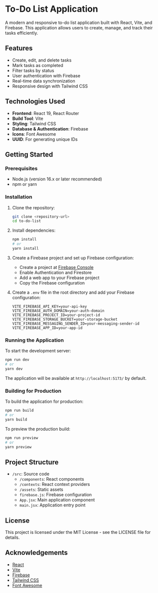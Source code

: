 # To-Do List Application

A modern and responsive to-do list application built with React, Vite, and Firebase. This application allows users to create, manage, and track their tasks efficiently.

## Features

- Create, edit, and delete tasks
- Mark tasks as completed
- Filter tasks by status
- User authentication with Firebase
- Real-time data synchronization
- Responsive design with Tailwind CSS

## Technologies Used

- **Frontend**: React 19, React Router
- **Build Tool**: Vite
- **Styling**: Tailwind CSS
- **Database & Authentication**: Firebase
- **Icons**: Font Awesome
- **UUID**: For generating unique IDs

## Getting Started

### Prerequisites

- Node.js (version 16.x or later recommended)
- npm or yarn

### Installation

1. Clone the repository:
   ```bash
   git clone <repository-url>
   cd to-do-list
   ```

2. Install dependencies:
   ```bash
   npm install
   # or
   yarn install
   ```

3. Create a Firebase project and set up Firebase configuration:
   - Create a project at [Firebase Console](https://console.firebase.google.com/)
   - Enable Authentication and Firestore
   - Add a web app to your Firebase project
   - Copy the Firebase configuration

4. Create a `.env` file in the root directory and add your Firebase configuration:
   ```
   VITE_FIREBASE_API_KEY=your-api-key
   VITE_FIREBASE_AUTH_DOMAIN=your-auth-domain
   VITE_FIREBASE_PROJECT_ID=your-project-id
   VITE_FIREBASE_STORAGE_BUCKET=your-storage-bucket
   VITE_FIREBASE_MESSAGING_SENDER_ID=your-messaging-sender-id
   VITE_FIREBASE_APP_ID=your-app-id
   ```

### Running the Application

To start the development server:

```bash
npm run dev
# or
yarn dev
```

The application will be available at `http://localhost:5173/` by default.

### Building for Production

To build the application for production:

```bash
npm run build
# or
yarn build
```

To preview the production build:

```bash
npm run preview
# or
yarn preview
```

## Project Structure

- `/src`: Source code
  - `/components`: React components
  - `/contexts`: React context providers
  - `/assets`: Static assets
  - `firebase.js`: Firebase configuration
  - `App.jsx`: Main application component
  - `main.jsx`: Application entry point

## License

This project is licensed under the MIT License - see the LICENSE file for details.

## Acknowledgements

- [React](https://reactjs.org/)
- [Vite](https://vitejs.dev/)
- [Firebase](https://firebase.google.com/)
- [Tailwind CSS](https://tailwindcss.com/)
- [Font Awesome](https://fontawesome.com/)
